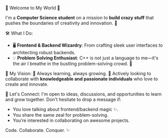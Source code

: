 👋 Welcome to My World 🌌

I'm a **Computer Science student** on a mission to **build crazy stuff** that pushes the boundaries of creativity and innovation. 🚀  

 🛠️ What I Do:
- 🖥️ **Frontend & Backend Wizardry**: From crafting sleek user interfaces to architecting robust backends.
- 💡 **Problem Solving Enthusiast**: C++ is not just a language to me—it's the air I breathe in the bustling problem-solving crowd. 💨

 🌟 My Vision:
 🌱 Always learning, always growing.
 🤝 Actively looking to collaborate with **knowledgeable and passionate individuals** who love to create and innovate.

💬 Let's Connect:
I'm open to ideas, discussions, and opportunities to learn and grow together. Don't hesitate to drop a message if:
- You love talking about frontend/backend magic ✨.
- You share the same zeal for problem-solving.
- You’re interested in collaborating on awesome projects.

Code. Collaborate. Conquer. ✨  


<!--
**BuildWithJGang000/BuildWithJGang000** is a ✨ _special_ ✨ repository because its `README.md` (this file) appears on your GitHub profile.

Here are some ideas to get you started:

- 🔭 I’m currently working on ...
- 🌱 I’m currently learning ...
- 👯 I’m looking to collaborate on ...
- 🤔 I’m looking for help with ...
- 💬 Ask me about ...
- 📫 How to reach me: ...
- 😄 Pronouns: ...
- ⚡ Fun fact: ...
-->
